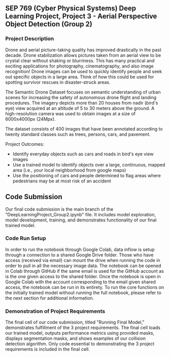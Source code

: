 ## SEP 769 (Cyber Physical Systems) Deep Learning Project, Project 3 - Aerial Perspective Object Detection (Group 2)

### Project Description
Drone and aerial picture-taking quality has improved drastically in the past decade. Drone stabilization allows pictures taken from an aerial view to be crystal clear without shaking or blurriness. This has many practical and exciting applications for photography, cinematography, and also image recognition! Drone images can be used to quickly identify people and seek out specific objects in a large area. Think of how this could be used for spotting survivor rescues in disaster-struck areas.

The Semantic Drone Dataset focuses on semantic understanding of urban scenes for increasing the safety of autonomous drone flight and landing procedures. The imagery depicts more than 20 houses from nadir (bird's eye) view acquired at an altitude of 5 to 30 meters above the ground. A high-resolution camera was used to obtain images at a size of 6000x4000px (24Mpx).

The dataset consists of 400 images that have been annotated according to twenty standard classes such as trees, persons, cars, and pavement.

Project Outcomes:

* Identify everyday objects such as cars and roads in bird's eye view images
* Use a trained model to identify objects over a large, continuous, mapped area (i.e., your local neighborhood from google maps)
* Use the positioning of cars and people determined to flag areas where pedestrians may be at most risk of an accident

## Code Submission
Our final code submission is the main branch of the "DeepLearningProject_Group2.ipynb" file. It includes model exploration, model development, training, and demonstrates functionality of our final trained model. 

### Code Run Setup

In order to run the notebook through Google Colab, data inflow is setup through a connection to a shared Google Drive folder. Those who have access (received via email) can mount the drive when running the code in order to pull in all the necessary image data. The notebook can be opened in Colab through GitHub if the same email is used for the GitHub account as is the one given access to the shared folder. Once the notebook is open in Google Colab with the account corresponding to the email given shared access, the notebook can be run in its entirety. To run the core functions on the initially trained model without running the full notebook, please refer to the next section for additional information.

### Demonstration of Project Requirements

The final cell of our code submission, titled "Running Final Model," demonstrates fulfillment of the 3 project requirements. The final cell loads our trained model, outputs performance metrics using provided masks, displays segmentation masks, and shows examples of our collision detection algorithm. Only code essential to demonstrating the 3 project requirements is included in the final cell.
